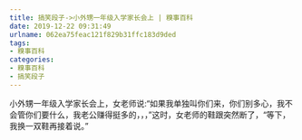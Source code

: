 ```yaml
---
title: 搞笑段子->小外甥一年级入学家长会上 | 糗事百科
date: 2019-12-22 09:31:49
urlname: 062ea75feac121f829b31ffc183d9ded
tags: 
- 糗事百科
categories:
- 糗事百科
- 搞笑段子
---
```

小外甥一年级入学家长会上，女老师说:“如果我单独叫你们来，你们别多心，我不会管你们要什么，我老公赚得挺多的，，，”这时，女老师的鞋跟突然断了，“等下，我换一双鞋再接着说。”


